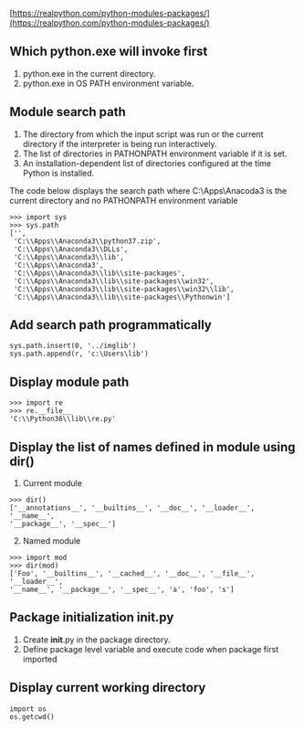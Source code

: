 [https://realpython.com/python-modules-packages/](https://realpython.com/python-modules-packages/)

## Which python.exe will invoke first
1. python.exe in the current directory.
2. python.exe in OS PATH environment variable.

## Module search path
1. The directory from which the input script was run or the current directory if the interpreter is being run interactively.
2. The list of directories in PATHONPATH environment variable if it is set.
3. An installation-dependent list of directories configured at the time Python is installed. 

The code below displays the search path where C:\\Apps\\Anacoda3 is the current directory and no PATHONPATH environment variable
```
>>> import sys
>>> sys.path
['',
 'C:\\Apps\\Anaconda3\\python37.zip',
 'C:\\Apps\\Anaconda3\\DLLs', 
 'C:\\Apps\\Anaconda3\\lib',
 'C:\\Apps\\Anaconda3',
 'C:\\Apps\\Anaconda3\\lib\\site-packages',
 'C:\\Apps\\Anaconda3\\lib\\site-packages\\win32',
 'C:\\Apps\\Anaconda3\\lib\\site-packages\\win32\\lib',
 'C:\\Apps\\Anaconda3\\lib\\site-packages\\Pythonwin']
```

## Add search path programmatically
```
sys.path.insert(0, '../imglib')
sys.path.append(r, 'c:\Users\lib')
```

## Display module path
```
>>> import re
>>> re.__file__
'C:\\Python36\\lib\\re.py'
```

## Display the list of names defined in module using dir()
1. Current module 
```
>>> dir()
['__annotations__', '__builtins__', '__doc__', '__loader__', '__name__',
'__package__', '__spec__']
```
2. Named module
```
>>> import mod
>>> dir(mod)
['Foo', '__builtins__', '__cached__', '__doc__', '__file__', '__loader__',
'__name__', '__package__', '__spec__', 'a', 'foo', 's']
```

## Package initialization __init__.py
1. Create __init__.py in the package directory.
2. Define package level variable and execute code when package first imported

## Display current working directory
```
import os
os.getcwd()
```